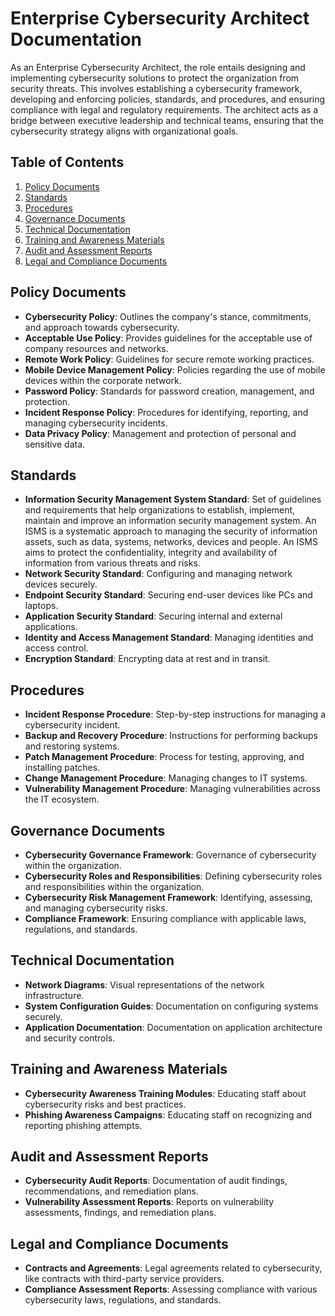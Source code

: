 # Enterprise Cybersecurity Architect Documentation

As an Enterprise Cybersecurity Architect, the role entails designing and implementing cybersecurity solutions to protect the organization from security threats. This involves establishing a cybersecurity framework, developing and enforcing policies, standards, and procedures, and ensuring compliance with legal and regulatory requirements. The architect acts as a bridge between executive leadership and technical teams, ensuring that the cybersecurity strategy aligns with organizational goals.

## Table of Contents
1. [Policy Documents](#policy-documents)
2. [Standards](#standards)
3. [Procedures](#procedures)
4. [Governance Documents](#governance-documents)
5. [Technical Documentation](#technical-documentation)
6. [Training and Awareness Materials](#training-and-awareness-materials)
7. [Audit and Assessment Reports](#audit-and-assessment-reports)
8. [Legal and Compliance Documents](#legal-and-compliance-documents)

## Policy Documents
- **Cybersecurity Policy**: Outlines the company's stance, commitments, and approach towards cybersecurity.
- **Acceptable Use Policy**: Provides guidelines for the acceptable use of company resources and networks.
- **Remote Work Policy**: Guidelines for secure remote working practices.
- **Mobile Device Management Policy**: Policies regarding the use of mobile devices within the corporate network.
- **Password Policy**: Standards for password creation, management, and protection.
- **Incident Response Policy**: Procedures for identifying, reporting, and managing cybersecurity incidents.
- **Data Privacy Policy**: Management and protection of personal and sensitive data.

## Standards
- **Information Security Management System Standard**: Set of guidelines and requirements that help organizations to establish, implement, maintain and improve an information security management system. An ISMS is a systematic approach to managing the security of information assets, such as data, systems, networks, devices and people. An ISMS aims to protect the confidentiality, integrity and availability of information from various threats and risks.
- **Network Security Standard**: Configuring and managing network devices securely.
- **Endpoint Security Standard**: Securing end-user devices like PCs and laptops.
- **Application Security Standard**: Securing internal and external applications.
- **Identity and Access Management Standard**: Managing identities and access control.
- **Encryption Standard**: Encrypting data at rest and in transit.

## Procedures
- **Incident Response Procedure**: Step-by-step instructions for managing a cybersecurity incident.
- **Backup and Recovery Procedure**: Instructions for performing backups and restoring systems.
- **Patch Management Procedure**: Process for testing, approving, and installing patches.
- **Change Management Procedure**: Managing changes to IT systems.
- **Vulnerability Management Procedure**: Managing vulnerabilities across the IT ecosystem.

## Governance Documents
- **Cybersecurity Governance Framework**: Governance of cybersecurity within the organization.
- **Cybersecurity Roles and Responsibilities**: Defining cybersecurity roles and responsibilities within the organization.
- **Cybersecurity Risk Management Framework**: Identifying, assessing, and managing cybersecurity risks.
- **Compliance Framework**: Ensuring compliance with applicable laws, regulations, and standards.

## Technical Documentation
- **Network Diagrams**: Visual representations of the network infrastructure.
- **System Configuration Guides**: Documentation on configuring systems securely.
- **Application Documentation**: Documentation on application architecture and security controls.

## Training and Awareness Materials
- **Cybersecurity Awareness Training Modules**: Educating staff about cybersecurity risks and best practices.
- **Phishing Awareness Campaigns**: Educating staff on recognizing and reporting phishing attempts.

## Audit and Assessment Reports
- **Cybersecurity Audit Reports**: Documentation of audit findings, recommendations, and remediation plans.
- **Vulnerability Assessment Reports**: Reports on vulnerability assessments, findings, and remediation plans.

## Legal and Compliance Documents
- **Contracts and Agreements**: Legal agreements related to cybersecurity, like contracts with third-party service providers.
- **Compliance Assessment Reports**: Assessing compliance with various cybersecurity laws, regulations, and standards.

